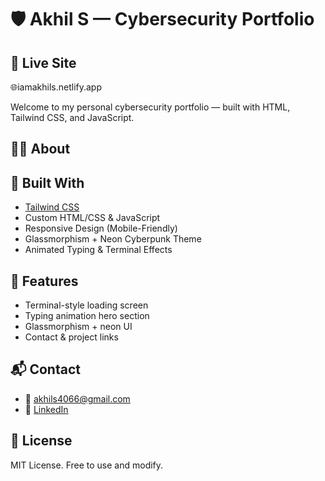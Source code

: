 # 🛡️ Akhil S — Cybersecurity Portfolio

## 🔗 Live Site

🌐iamakhils.netlify.app

Welcome to my personal cybersecurity portfolio — built with HTML, Tailwind CSS, and JavaScript.

## 👨‍💻 About

## 🔧 Built With

- [Tailwind CSS](https://tailwindcss.com)
- Custom HTML/CSS & JavaScript
- Responsive Design (Mobile-Friendly)
- Glassmorphism + Neon Cyberpunk Theme
- Animated Typing & Terminal Effects

## 📁 Features

- Terminal-style loading screen  
- Typing animation hero section  
- Glassmorphism + neon UI  
- Contact & project links  



## 📬 Contact

- 📧 akhils4066@gmail.com  
- 💼 [LinkedIn](https://www.linkedin.com/in/akhil-s-b07897194/)  


## 📄 License

MIT License. Free to use and modify.
